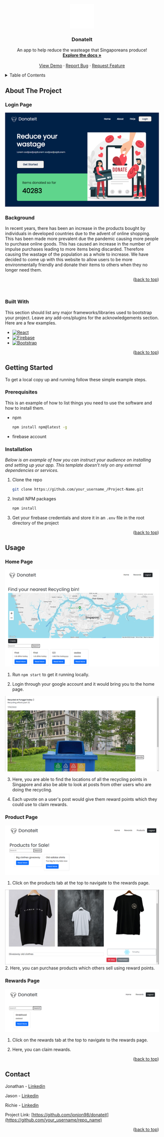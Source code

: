 <div id="top"></div>
<!--
*** Thanks for checking out the Best-README-Template. If you have a suggestion
*** that would make this better, please fork the repo and create a pull request
*** or simply open an issue with the tag "enhancement".
*** Don't forget to give the project a star!
*** Thanks again! Now go create something AMAZING! :D
-->

<!-- PROJECT LOGO -->
<br />
<div align="center">
  <a href="https://github.com/jonjon98/donateit/">
    <img src="./src/media/logo.svg" alt="Logo" width="80" height="80">
  </a>

  <h3 align="center">DonateIt</h3>

  <p align="center">
    An app to help reduce the wasteage that Singaporeans produce!
    <br />
    <a href="https://github.com/jonjon98/donateit/"><strong>Explore the docs »</strong></a>
    <br />
    <br />
    <a href="https://github.com/jonjon98/donateit/">View Demo</a>
    ·
    <a href="https://github.com/jonjon98/donateit/">Report Bug</a>
    ·
    <a href="https://github.com/jonjon98/donateit/">Request Feature</a>
  </p>
</div>



<!-- TABLE OF CONTENTS -->
<details>
  <summary>Table of Contents</summary>
  <ol>
    <li>
      <a href="#about-the-project">About The Project</a>
      <ul>
        <li><a href="#built-with">Built With</a></li>
      </ul>
    </li>
    <li>
      <a href="#getting-started">Getting Started</a>
      <ul>
        <li><a href="#prerequisites">Prerequisites</a></li>
        <li><a href="#installation">Installation</a></li>
      </ul>
    </li>
    <li><a href="#usage">Usage</a></li>
    <li><a href="#roadmap">Roadmap</a></li>
    <li><a href="#contributing">Contributing</a></li>
    <li><a href="#license">License</a></li>
    <li><a href="#contact">Contact</a></li>
    <li><a href="#acknowledgments">Acknowledgments</a></li>
  </ol>
</details>



<!-- ABOUT THE PROJECT -->
## About The Project
<h3>Login Page</h3>

[![Login Page Screen Shot][login-screenshot]](https://example.com)
<h3>Background</h3>
In recent years, there has been an increase in the products bought by individuals in developed countries due to the advent of online shopping. This has been made more prevalent due the pandemic causing more people to purchase online goods. This has caused an increase in the number of impulse purchases leading to more items being discarded. Therefore causing the wastage of the population as a whole to increase.
We have decided to come up with this website to allow users to be more environmentally friendly and donate their items to others when they no longer need them.



<p align="right">(<a href="#top">back to top</a>)</p>

<br />

### Built With

This section should list any major frameworks/libraries used to bootstrap your project. Leave any add-ons/plugins for the acknowledgements section. Here are a few examples.

* [![React][React.js]][React-url]
* [![Firebase][Firebase]][Firebase-url]
* [![Bootstrap][Bootstrap.com]][Bootstrap-url]

<p align="right">(<a href="#top">back to top</a>)</p>



<!-- GETTING STARTED -->
## Getting Started

To get a local copy up and running follow these simple example steps.

### Prerequisites

This is an example of how to list things you need to use the software and how to install them.
* npm
  ```sh
  npm install npm@latest -g
  ```
* firebase account

### Installation

_Below is an example of how you can instruct your audience on installing and setting up your app. This template doesn't rely on any external dependencies or services._

1. Clone the repo
   ```sh
   git clone https://github.com/your_username_/Project-Name.git
   ```
2. Install NPM packages
   ```sh
   npm install
   ```
3. Get your firebase credentials and store it in an `.env` file in the root directory of the project

<p align="right">(<a href="#top">back to top</a>)</p>



<!-- USAGE EXAMPLES -->
## Usage
<h3>Home Page</h3>

[![Home Page Screen Shot][home-screenshot]](https://example.com)

1. Run `npm start` to get it running locally.

2. Login through your google account and it would bring you to the home page.

[![Home Popup Screen Shot][home-popup-screenshot]](https://example.com)

3. Here, you are able to find the locations of all the recycling points in Singapore and also be able to look at posts from other users who are doing the recycling.

4. Each upvote on a user's post would give them reward points which they could use to claim rewards.

<h3>Product Page</h3>

[![Product Page Screen Shot][products-screenshot]](https://example.com)
1. Click on the products tab at the top to navigate to the rewards page.

[![Product Popup Page Screen Shot][products-popup-screenshot]](https://example.com)
2. Here, you can purchase products which others sell using reward points.

<h3>Rewards Page</h3>

[![Rewards Page Screen Shot][rewards-screenshot]](https://example.com)

1. Click on the rewards tab at the top to navigate to the rewards page.

2. Here, you can claim rewards.

<p align="right">(<a href="#top">back to top</a>)</p>

<!-- CONTACT -->
## Contact

Jonathan - [Linkedin](https://www.linkedin.com/in/jonjon98)

Jason  - [Linkedin](https://www.linkedin.com/in/ja-sony/)

Richie - [Linkedin](https://www.linkedin.com/in/richie-ang/)

Project Link: [https://github.com/jonjon98/donateit](https://github.com/your_username/repo_name)

<p align="right">(<a href="#top">back to top</a>)</p>

<!-- MARKDOWN LINKS & IMAGES -->
<!-- https://www.markdownguide.org/basic-syntax/#reference-style-links -->
[login-screenshot]: ./src/media/loginpage.png
[home-screenshot]: ./src/media/homepage.png
[home-popup-screenshot]:./src/media/homepopup.png
[products-screenshot]:/src/media/productspage.png
[products-popup-screenshot]:/src/media/productspopup.png
[rewards-screenshot]: ./src/media/rewardspage.png
[React.js]: https://img.shields.io/badge/React-20232A?style=for-the-badge&logo=react&logoColor=61DAFB
[React-url]: https://reactjs.org/
[Firebase]: https://img.shields.io/badge/firebase-000000?style=for-the-badge&logo=nextdotjs&logoColor=white
[Firebase-url]: https://firebase.google.com/?gclid=Cj0KCQjwzqSWBhDPARIsAK38LY-VJ9DvrtM6s3UKVuVQ0dNTjYIczynCQigxyoATUqL74p0F21LV25kaAiswEALw_wcB&gclsrc=aw.ds
[Bootstrap.com]: https://img.shields.io/badge/Bootstrap-563D7C?style=for-the-badge&logo=bootstrap&logoColor=white
[Bootstrap-url]: https://getbootstrap.com